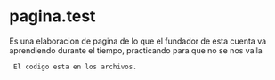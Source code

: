 # pagina.test 
Es una elaboracion de pagina de lo que el fundador de esta cuenta va aprendiendo durante el tiempo, 
practicando para que no se nos valla
```Puedes ver lo que a logrado hacer durante un tiempo,
 El codigo esta en los archivos.
